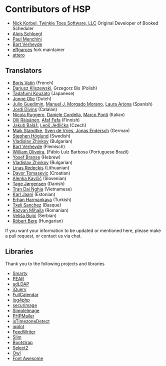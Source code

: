 # Contributors of HSP
- [Nick Korbel, Twinkle Toes Software, LLC](https://www.twinkletoessoftware.com/services/) Original Developer of Booked Scheduler
- [Alois Schloegl](#)
- [Paul Menchini](#)
- [Bart Verheyde](mailto:bart.verheyde@ugent.be)
- [effgarces](https://github.com/effgarces) fork maintainer
- [attero](https://github.com/apfelchips)

## Translators
- [Boris Vatin](#) (French)
- [Dariusz Kliszewski](#), Grzegorz Bis (Polish)
- [Tadafumi Kouzato](#) (Japanese)
- [Jonne Olie](#) (Dutch)
- [Julio Guedimin](#), [Manuel J. Morgado Morano](#), [Laura Arjona](#) (Spanish)
- [Jordi Divins](#) (Catalan)
- [Nicola Ruggero](#), [Daniele Cordella](), [Marco Ponti]() (Italian)
- [Olli Räisänen](#), [Afaf Fafa]() (Finnish)
- [Jakub Baláš](#), [Leoš Jedlička]() (Czech)
- [Maik Standtke](#), [Sven de Vries, Jonas Endersch]() (German)
- [Stephen Höglund](#) (Swedish)
- [Vladislav Zhivkov](#) (Bulgarian)
- [Bart Verheyde](#) (Flemisch)
- [William Oliveira](#), [Fábio Luiz Barbosa (Portuguese Brazil)
- [Yosef Branse](#) (Hebrew)
- [Vladislav Zhivkov](#) (Bulgarian)
- [Linas Redeckis](#) (Lithuanian)
- [Davor Tomasevic](#) (Croatian)
- [Alenka Kavčič](mailto:alenka.kavcic@fri.uni-lj.si) (Slovenian)
- [Tage Jørgensen](#) (Danish)
- [Tran Dai Nghia](#) (Vietnamese)
- [Karl Jaani](#) (Estonian)
- [Erhan Harmankaya](#) (Turkish)
- [Txeli Sanchez](#) (Basque)
- [Razvan Mihaila](#) (Romanian)
- [Veliša Bujić](#) (Serbian)
- [Róbert Bere](#) (Hungarian)

If you want your information to be updated or mentioned here, please make a pull request, or contact us via chat. 

## Libraries

Thank you to the following projects and libraries
- [Smarty](#)
- [PEAR](#)
- [adLDAP](#)
- [jQuery](#)
- [FullCalendar](#)
- [log4php](#)
- [securimage](#)
- [SimpleImage](#)
- [PHPMailer](#)
- [jsTimezoneDetect](#)
- [jqplot](#)
- [FeedWriter](#)
- [Slim](#)
- [Bootstrap](#)
- [Select2](#)
- [Owl](#)
- [Font Awesome](#)
